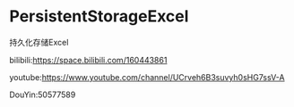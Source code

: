 # PersistentStorageExcel
持久化存储Excel

bilibili:https://space.bilibili.com/160443861

youtube:https://www.youtube.com/channel/UCrveh6B3suvyh0sHG7ssV-A

DouYin:50577589